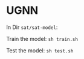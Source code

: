 # UGNN

In Dir ```sat/sat-model```:

Train the model:
```sh train.sh```

Test the model:
```sh test.sh```
